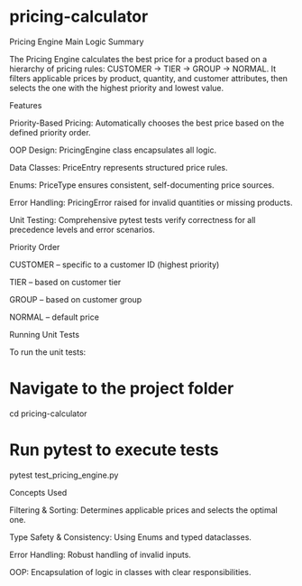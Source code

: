 # pricing-calculator
Pricing Engine
Main Logic Summary

The Pricing Engine calculates the best price for a product based on a hierarchy of pricing rules: CUSTOMER → TIER → GROUP → NORMAL. It filters applicable prices by product, quantity, and customer attributes, then selects the one with the highest priority and lowest value.

Features

Priority-Based Pricing: Automatically chooses the best price based on the defined priority order.

OOP Design: PricingEngine class encapsulates all logic.

Data Classes: PriceEntry represents structured price rules.

Enums: PriceType ensures consistent, self-documenting price sources.

Error Handling: PricingError raised for invalid quantities or missing products.

Unit Testing: Comprehensive pytest tests verify correctness for all precedence levels and error scenarios.

Priority Order

CUSTOMER – specific to a customer ID (highest priority)

TIER – based on customer tier

GROUP – based on customer group

NORMAL – default price

Running Unit Tests

To run the unit tests:

# Navigate to the project folder
cd pricing-calculator

# Run pytest to execute tests
pytest test_pricing_engine.py

Concepts Used

Filtering & Sorting: Determines applicable prices and selects the optimal one.

Type Safety & Consistency: Using Enums and typed dataclasses.

Error Handling: Robust handling of invalid inputs.

OOP: Encapsulation of logic in classes with clear responsibilities.
